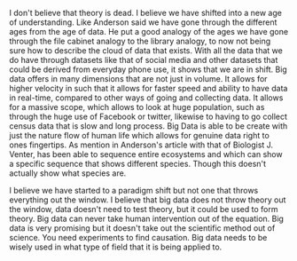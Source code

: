 I don't believe that theory is dead.  I believe we have shifted into a new age of understanding.  Like Anderson said we have gone through the different ages from the age of data. He put a good analogy of the ages we have gone through the file cabinet analogy to the library analogy, to now not being sure how to describe the cloud of data that exists.  With all the data that we do have through datasets like that of social media and other datasets that could be derived from everyday phone use, it shows that we are in shift.  Big data offers in many dimensions  that are not just in volume.  It allows for higher velocity  in such that it allows for faster speed and ability to have data in real-time, compared to other ways of going and collecting data.  It allows for a massive scope, which allows to look at huge population, such as through the huge use of Facebook or twitter, likewise to having to go collect census data that is slow and long process.  Big Data is able to be create with just the nature flow of human life which allows for genuine data right to ones fingertips.   As mention in Anderson's article with that of Biologist J. Venter, has been able to sequence entire ecosystems and which can show a specific sequence that shows different species.  Though this doesn't actually show what species are. 

 I believe we have started to a paradigm shift but not one that throws everything out the window.  I believe that big data does not throw theory out the window, data doesn't need to test theory, but it could be used to form theory.  Big data can never take human intervention out of the equation.  Big data is very promising but it doesn't take out the scientific method out of science. You need experiments to find causation.  Big data needs to be wisely used in what type of field that it is being applied to. 

